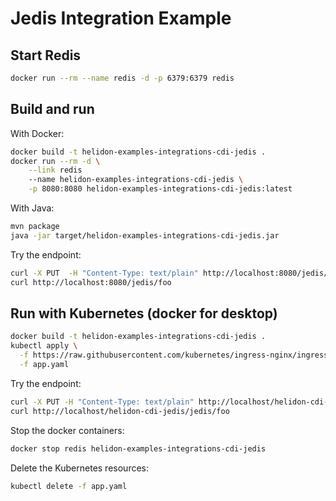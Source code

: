# Jedis Integration Example

## Start Redis

```bash
docker run --rm --name redis -d -p 6379:6379 redis
```

## Build and run

With Docker:
```bash
docker build -t helidon-examples-integrations-cdi-jedis .
docker run --rm -d \
    --link redis
    --name helidon-examples-integrations-cdi-jedis \
    -p 8080:8080 helidon-examples-integrations-cdi-jedis:latest
```

With Java:
```bash
mvn package
java -jar target/helidon-examples-integrations-cdi-jedis.jar
```

Try the endpoint:
```bash
curl -X PUT  -H "Content-Type: text/plain" http://localhost:8080/jedis/foo -d 'bar'
curl http://localhost:8080/jedis/foo
```

## Run with Kubernetes (docker for desktop)

```bash
docker build -t helidon-examples-integrations-cdi-jedis .
kubectl apply \
  -f https://raw.githubusercontent.com/kubernetes/ingress-nginx/ingress-nginx-3.15.2/deploy/static/provider/cloud/deploy.yaml \
  -f app.yaml
```

Try the endpoint:
```bash
curl -X PUT -H "Content-Type: text/plain" http://localhost/helidon-cdi-jedis/jedis/foo -d 'bar'
curl http://localhost/helidon-cdi-jedis/jedis/foo
```

Stop the docker containers:
```bash
docker stop redis helidon-examples-integrations-cdi-jedis
```

Delete the Kubernetes resources:
```bash
kubectl delete -f app.yaml
```
